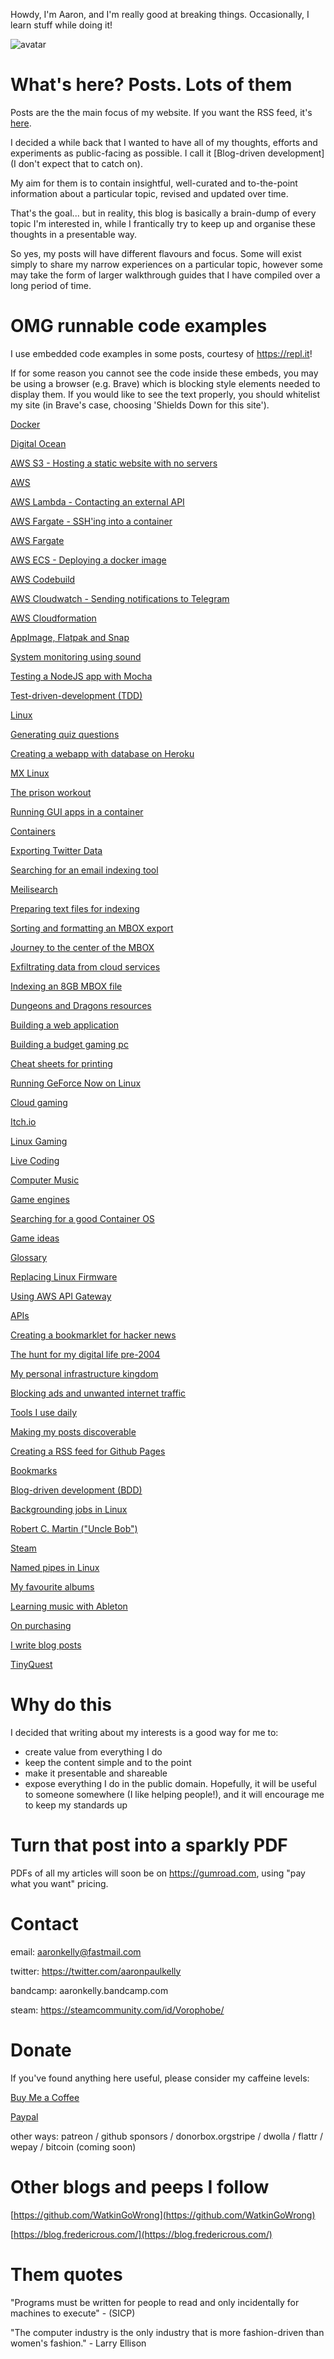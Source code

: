 Howdy, I'm Aaron, and I'm really good at breaking things. Occasionally, I learn stuff while doing it!

![avatar](https://avatars1.githubusercontent.com/u/29888436?s=460&u=03df457371669048031a735802c33b93d07a1f10&v=4)

# What's here? Posts. Lots of them

Posts are the the main focus of my website. If you want the RSS feed, it's [here](https://aaronpkelly.github.io/feed.xml).

I decided a while back that I wanted to have all of my thoughts, efforts and experiments as public-facing as possible. I call it [Blog-driven development] (I don't expect that to catch on).

My aim for them is to contain insightful, well-curated and to-the-point information about a particular topic, revised and updated over time.

That's the goal... but in reality, this blog is basically a brain-dump of every topic I'm interested in, while I frantically try to keep up and organise these thoughts in a presentable way.

So yes, my posts will have different flavours and focus. Some will exist simply to  share my narrow experiences on a particular topic, however some may take the form of larger walkthrough guides that I have compiled over a long period of time.

# OMG runnable code examples

I use embedded code examples in some posts, courtesy of https://repl.it!

If for some reason you cannot see the code inside these embeds, you may be using a browser (e.g. Brave) which is blocking style elements needed to display them. If you would like to see the text properly, you should whitelist my site (in Brave's case, choosing 'Shields Down for this site').



[Docker](_posts/2020-06-01-docker.md)

[Digital Ocean](_posts/2020-06-01-Digital-Ocean.md)

[AWS S3 - Hosting a static website with no servers](_posts/2020-05-31-AWS-S3---Static-website-hosting-with-no-servers.md)

[AWS](_posts/2020-05-31-AWS.md)

[AWS Lambda - Contacting an external API](_posts/2020-05-31-AWS-Lambda---Contacting-an-external-API.md)

[AWS Fargate - SSH'ing into a container](_posts/2020-05-31-AWS-Fargate---SSHing-into-a-container.md)

[AWS Fargate](_posts/2020-05-31-AWS-Fargate.md)

[AWS ECS - Deploying a docker image](_posts/2020-05-31-AWS-ECS---Deploying-a-docker-image.md)

[AWS Codebuild](_posts/2020-05-31-AWS-Codebuild.md)

[AWS Cloudwatch - Sending notifications to Telegram](_posts/2020-05-31-AWS-Cloudwatch---Sending-notifications-to-Telegram.md)

[AWS Cloudformation](_posts/2020-05-31-AWS-Cloudformation.md)

[AppImage, Flatpak and Snap](_posts/2020-05-28-appimage-flatpak-and-snap.md)

[System monitoring using sound](_posts/2020-05-25-system-monitoring-with-sound.md)

[Testing a NodeJS app with Mocha](_posts/2020-05-24-testing-a-nodejs-app-with-mocha.md)

[Test-driven-development (TDD)](_posts/2020-05-24-tdd.md)

[Linux](_posts/2020-05-24-Linux.md)

[Generating quiz questions](_posts/2020-05-17-quiz-question-generation.md)

[Creating a webapp with database on Heroku](_posts/2020-05-16-creating-a-webapp-with-database-on-heroku.md)

[MX Linux](_posts/2020-05-12-mx-linux-tips.md)

[The prison workout](_posts/2020-05-11-the-prison-workout.md)

[Running GUI apps in a container](_posts/2020-03-22-Running-GUI-apps-in-a-container.md)

[Containers](_posts/2020-03-21-containers.md)

[Exporting Twitter Data](_posts/2020-03-20-Exporting-twitter-data.md)

[Searching for an email indexing tool](_posts/2020-03-06-Searching-for-an-email-indexing-tool.md)

[Meilisearch](_posts/2020-03-06-MeiliSearch.md)

[Preparing text files for indexing](_posts/2020-03-05-Preparing-text-files-for-indexing.md)

[Sorting and formatting an MBOX export](_posts/2020-03-04-Sorting-and-formatting-MBOX-output.md)

[Journey to the center of the MBOX](_posts/2020-03-03-Journey-to-the-center-of-the-MBOX.md)

[Exfiltrating data from cloud services](_posts/2020-03-02-Exfiltrating-data-from-cloud-services.md)

[Indexing an 8GB MBOX file](_posts/2020-03-01-Indexing-an-8GB-MBOX-file.md)

[Dungeons and Dragons resources](_posts/2020-02-12-dungeons-and-dragons-resources.md)

[Building a web application](_posts/2020-02-11-Web-development.md)

[Building a budget gaming pc](_posts/2020-02-11-Building-a-budget-gaming-pc.md)

[Cheat sheets for printing](_posts/2020-02-10-cheat-sheets-for-printing.md)

[Running GeForce Now on Linux](_posts/2020-02-09-running-geforce-now-on-linux.md)

[Cloud gaming](_posts/2020-02-08-cloud-gaming.md)

[Itch.io](_posts/2020-02-07-itch.io.md)

[Linux Gaming](_posts/2020-02-06-linux-gaming.md)

[Live Coding](_posts/2020-02-05-live-coding.md)

[Computer Music](_posts/2020-02-04-computer-music.md)

[Game engines](_posts/2020-02-02-game-engines.md)

[Searching for a good Container OS](_posts/2020-02-01-searching-for-my-container-os.md)

[Game ideas](_posts/2020-02-01-game-ideas.md)

[Glossary](_posts/2020-01-31-glossary.md)

[Replacing Linux Firmware](_posts/2020-01-12-replacing-linux-firmware.md)

[Using AWS API Gateway](_posts/2020-01-11-using-aws-api-gateway.md)

[APIs](_posts/2020-01-10-apis.md)

[Creating a bookmarklet for hacker news](_posts/2020-01-09-creating-a-bookmarklet-for-hacker-news.md)

[The hunt for my digital life pre-2004](_posts/2020-01-08-the-hunt-for-my-digital-life-pre-2004.md)

[My personal infrastructure kingdom](_posts/2020-01-07-my-personal-infrastructure-kingdom.md)

[Blocking ads and unwanted internet traffic](_posts/2020-01-06-Blocking-ads-and-unwanted-internet-traffic.md)

[Tools I use daily](_posts/2020-01-05-tools-i-use-daily.md)

[Making my posts discoverable](_posts/2020-01-03-making-my-posts-discoverable.md)

[Creating a RSS feed for Github Pages](_posts/2020-01-02-creating-a-rss-feed-for-github-pages.md)

[Bookmarks](_posts/2020-01-01-bookmarks.md)

[Blog-driven development (BDD)](_posts/2020-01-01-Blog-driven-development.md)

[Backgrounding jobs in Linux](_posts/2019-08-10-Backgrounding-jobs-in-Linux.md)

[Robert C. Martin ("Uncle Bob")](_posts/2019-08-07-uncleBob.md)

[Steam](_posts/2019-07-27-steam.md)

[Named pipes in Linux](_posts/2019-07-27-Named-pipes-in-Linux.md)

[My favourite albums](_posts/2019-07-27-My-favourite-albums.md)

[ Learning music with Ableton](_posts/2019-07-27-Learning-music-with-Ableton.md)

[On purchasing](_posts/2018-02-25-purchasing.md)

[I write blog posts](_posts/2018-02-25-How-I-write-blog-posts.md)

[TinyQuest](_posts/2017-09-24-TinyQuest.md)

# Why do this

I decided that writing about my interests is a good way for me to:

- create value from everything I do
- keep the content simple and to the point 
- make it presentable and shareable
- expose everything I do in the public domain. Hopefully, it will be useful to someone somewhere (I like helping people!), and it will encourage me to keep my standards up

# Turn that post into a sparkly PDF

PDFs of all my articles will soon be on https://gumroad.com, using "pay what you
want" pricing.

# Contact

email: aaronkelly@fastmail.com

twitter: https://twitter.com/aaronpaulkelly

bandcamp: aaronkelly.bandcamp.com

steam: https://steamcommunity.com/id/Vorophobe/

# Donate

If you've found anything here useful, please consider my caffeine levels:

[Buy Me a Coffee](https://www.buymeacoffee.com/aaronkelly)

[Paypal](https://www.paypal.com/cgi-bin/webscr?cmd=_donations&business=DTJST2MAMPYQ8&currency_code=EUR&source=url)

other ways: patreon / github sponsors / donorbox.orgstripe / dwolla / flattr / wepay / bitcoin (coming soon)

# Other blogs and peeps I follow

[https://github.com/WatkinGoWrong](https://github.com/WatkinGoWrong)

[https://blog.fredericrous.com/](https://blog.fredericrous.com/)

# Them quotes

"Programs must be written for people to read and only incidentally for machines
to execute" - (SICP)

"The computer industry is the only industry that is more fashion-driven than women's fashion." - Larry Ellison
